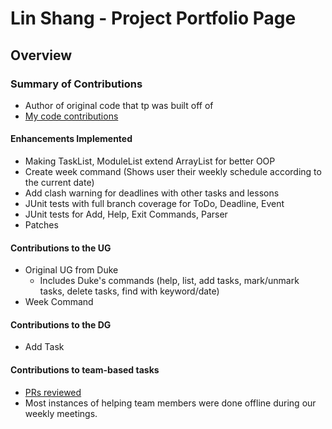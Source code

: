 # Lin Shang - Project Portfolio Page

## Overview


### Summary of Contributions
- Author of original code that tp was built off of
- [My code contributions](https://nus-cs2113-ay2223s2.github.io/tp-dashboard/?search=honglinshang&breakdown=true)    
#### Enhancements Implemented
- Making TaskList, ModuleList extend ArrayList for better OOP
- Create week command (Shows user their weekly schedule according to the current date)
- Add clash warning for deadlines with other tasks and lessons
- JUnit tests with full branch coverage for ToDo, Deadline, Event
- JUnit tests for Add, Help, Exit Commands, Parser
- Patches
#### Contributions to the UG
- Original UG from Duke
  - Includes Duke's commands (help, list, add tasks, mark/unmark tasks, delete tasks, find with keyword/date)
- Week Command
#### Contributions to the DG
- Add Task
#### Contributions to team-based tasks
- [PRs reviewed](https://github.com/AY2223S2-CS2113-T13-4/tp/pulls?q=is%3Apr+reviewed-by%3Ahonglinshang+)
- Most instances of helping team members were done offline during our weekly meetings. 

